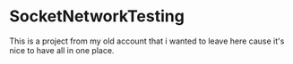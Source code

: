 # SocketNetworkTesting
This is a project from my old account that i wanted to leave here cause it's nice to have all in one place.
